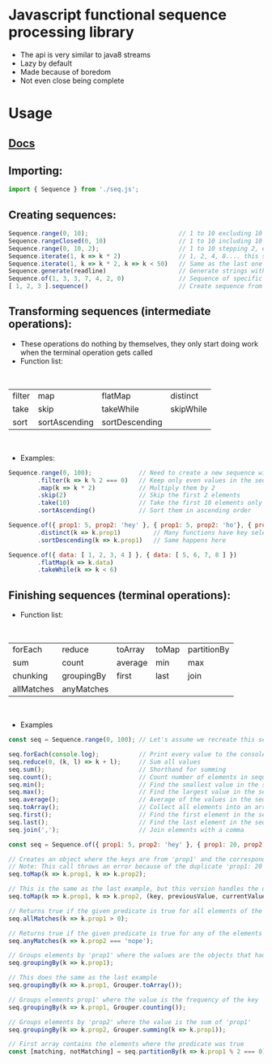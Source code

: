# Javascript functional sequence processing library
- The api is very similar to java8 streams
- Lazy by default
- Made because of boredom
- Not even close being complete

# Usage
## <a href = "https://degubi.github.io/JsSeq/">Docs</a>

## Importing:

```javascript
import { Sequence } from './seq.js';
```
## Creating sequences:
```javascript
Sequence.range(0, 10);                         // 1 to 10 excluding 10
Sequence.rangeClosed(0, 10)                    // 1 to 10 including 10
Sequence.range(0, 10, 2);                      // 1 to 10 stepping 2, excluding 10
Sequence.iterate(1, k => k * 2)                // 1, 2, 4, 8.... this sequence is infinite
Sequence.iterate(1, k => k * 2, k => k < 50)   // Same as the last one but taking values less than 50 (same as doing a takeWhile)
Sequence.generate(readline)                    // Generate strings with reading from console
Sequence.of(1, 3, 3, 7, 4, 2, 0)               // Sequence of specific elements
[ 1, 2, 3 ].sequence()                         // Create sequence from array
```

## Transforming sequences (intermediate operations):
- These operations do nothing by themselves, they only start doing work when the terminal operation gets called
- Function list:

<br>
<table>
    <tr>
        <td>filter</td>
        <td>map</td>
        <td>flatMap</td>
        <td>distinct</td>
    </tr>
    <tr>
        <td>take</td>
        <td>skip</td>
        <td>takeWhile</td>
        <td>skipWhile</td>
    </tr>
    <tr>
        <td>sort</td>
        <td>sortAscending</td>
        <td>sortDescending</td>
        <td></td>
    </tr>
</table>
<br>

- Examples:

```javascript
Sequence.range(0, 100);             // Need to create a new sequence with every new pipeline
        .filter(k => k % 2 === 0)   // Keep only even values in the sequence
        .map(k => k * 2)            // Multiply them by 2
        .skip(2)                    // Skip the first 2 elements
        .take(10)                   // Take the first 10 elements only
        .sortAscending()            // Sort them in ascending order

Sequence.of({ prop1: 5, prop2: 'hey' }, { prop1: 5, prop2: 'ho'}, { prop1: 20, prop2: 'hi' })
        .distinct(k => k.prop1)         // Many functions have key selecting overloads, default is always identity
        .sortDescending(k => k.prop1)   // Same happens here

Sequence.of({ data: [ 1, 2, 3, 4 ] }, { data: [ 5, 6, 7, 8 ] })
        .flatMap(k => k.data)
        .takeWhile(k => k < 6)
```

## Finishing sequences (terminal operations):
- Function list:

<br>
<table>
    <tr>
        <td>forEach</td>
        <td>reduce</td>
        <td>toArray</td>
        <td>toMap</td>
        <td>partitionBy</td>
    </tr>
    <tr>
        <td>sum</td>
        <td>count</td>
        <td>average</td>
        <td>min</td>
        <td>max</td>
    </tr>
    <tr>
        <td>chunking</td>
        <td>groupingBy</td>
        <td>first</td>
        <td>last</td>
        <td>join</td>
    </tr>
    <tr>
        <td>allMatches</td>
        <td>anyMatches</td>
    </tr>
</table>
<br>

- Examples

```javascript
const seq = Sequence.range(0, 100); // Let's assume we recreate this sequence every time

seq.forEach(console.log);           // Print every value to the console
seq.reduce(0, (k, l) => k + l);     // Sum all values
seq.sum();                          // Shorthand for summing
seq.count();                        // Count number of elements in sequence
seq.min();                          // Find the smallest value in the sequence, has key selector overload
seq.max();                          // Find the largest value in the sequence, has key selector overload
seq.average();                      // Average of the values in the sequence
seq.toArray();                      // Collect all elements into an array
seq.first();                        // Find the first element in the sequence, this returns the element or null
seq.last();                         // Find the last element in the sequence, this returns the element or null
seq.join(',');                      // Join elements with a comma

const seq = Sequence.of({ prop1: 5, prop2: 'hey' }, { prop1: 20, prop2: 'hi' }, { prop1: 20, prop2: 'hey' });

// Creates an object where the keys are from 'prop1' and the corresponding values are from 'prop2'
// Note: This call throws an error because of the duplicate 'prop1: 20' key
seq.toMap(k => k.prop1, k => k.prop2);

// This is the same as the last example, but this version handles the duplicate key problem by keeping the first value
seq.toMap(k => k.prop1, k => k.prop2, (key, previousValue, currentValue) => previousValue);

// Returns true if the given predicate is true for all elements of the sequence
seq.allMatches(k => k.prop1 > 0);

// Returns true if the given predicate is true for any of the elements of the sequence
seq.anyMatches(k => k.prop2 === 'nope');

// Groups elements by 'prop1' where the values are the objects that had the same key
seq.groupingBy(k => k.prop1);

// This does the same as the last example
seq.groupingBy(k => k.prop1, Grouper.toArray());

// Groups elements prop1' where the value is the frequency of the key
seq.groupingBy(k => k.prop1, Grouper.counting());

// Groups elements by 'prop2' where the value is the sum of 'prop1'
seq.groupingBy(k => k.prop2, Grouper.summing(k => k.prop1));

// First array contains the elements where the predicate was true
const [matching, notMatching] = seq.partitionBy(k => k.prop1 % 2 === 0);
```